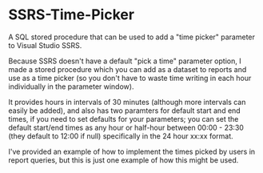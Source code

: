 # SSRS-Time-Picker
A SQL stored procedure that can be used to add a "time picker" parameter to Visual Studio SSRS.

Because SSRS doesn't have a default "pick a time" parameter option, I made a stored procedure which you can add as a dataset to reports and use as a time picker (so you don't have to waste time writing in each hour individually in the parameter window).

It provides hours in intervals of 30 minutes (although more intervals can easily be added), and also has two paramters for default start and end times, if you need to set defaults for your parameters; you can set the default start/end times as any hour or half-hour between 00:00 - 23:30 (they default to 12:00 if null) specifically in the 24 hour xx:xx format.

I've provided an example of how to implement the times picked by users in report queries, but this is just one example of how this might be used.
